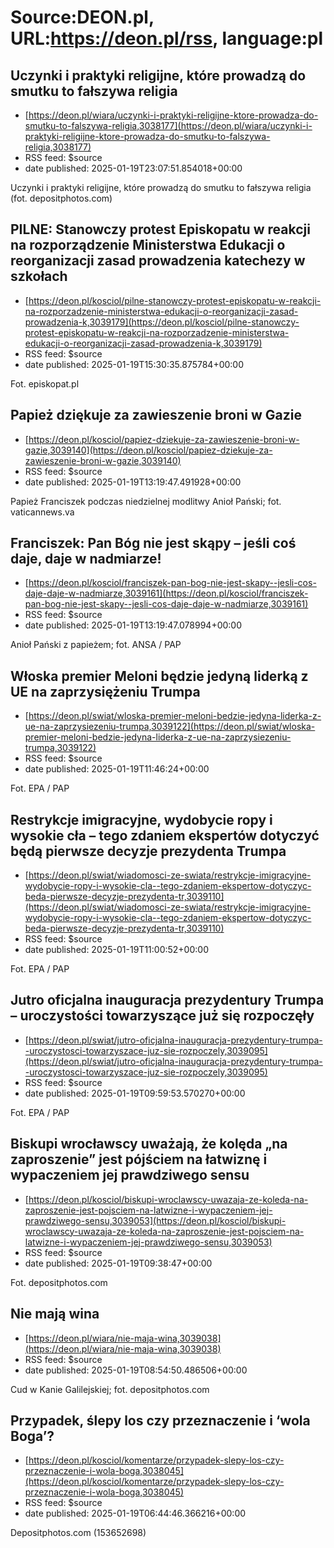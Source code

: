 # Source:DEON.pl, URL:https://deon.pl/rss, language:pl

## Uczynki i praktyki religijne, które prowadzą do smutku to fałszywa religia
 - [https://deon.pl/wiara/uczynki-i-praktyki-religijne-ktore-prowadza-do-smutku-to-falszywa-religia,3038177](https://deon.pl/wiara/uczynki-i-praktyki-religijne-ktore-prowadza-do-smutku-to-falszywa-religia,3038177)
 - RSS feed: $source
 - date published: 2025-01-19T23:07:51.854018+00:00

Uczynki i praktyki religijne, które prowadzą do smutku to fałszywa religia (fot. depositphotos.com)

## PILNE: Stanowczy protest Episkopatu w reakcji na rozporządzenie Ministerstwa Edukacji o reorganizacji zasad prowadzenia katechezy w szkołach
 - [https://deon.pl/kosciol/pilne-stanowczy-protest-episkopatu-w-reakcji-na-rozporzadzenie-ministerstwa-edukacji-o-reorganizacji-zasad-prowadzenia-k,3039179](https://deon.pl/kosciol/pilne-stanowczy-protest-episkopatu-w-reakcji-na-rozporzadzenie-ministerstwa-edukacji-o-reorganizacji-zasad-prowadzenia-k,3039179)
 - RSS feed: $source
 - date published: 2025-01-19T15:30:35.875784+00:00

Fot. episkopat.pl

## Papież dziękuje za zawieszenie broni w Gazie
 - [https://deon.pl/kosciol/papiez-dziekuje-za-zawieszenie-broni-w-gazie,3039140](https://deon.pl/kosciol/papiez-dziekuje-za-zawieszenie-broni-w-gazie,3039140)
 - RSS feed: $source
 - date published: 2025-01-19T13:19:47.491928+00:00

Papież Franciszek podczas niedzielnej modlitwy Anioł Pański; fot. vaticannews.va

## Franciszek: Pan Bóg nie jest skąpy – jeśli coś daje, daje w nadmiarze!
 - [https://deon.pl/kosciol/franciszek-pan-bog-nie-jest-skapy--jesli-cos-daje-daje-w-nadmiarze,3039161](https://deon.pl/kosciol/franciszek-pan-bog-nie-jest-skapy--jesli-cos-daje-daje-w-nadmiarze,3039161)
 - RSS feed: $source
 - date published: 2025-01-19T13:19:47.078994+00:00

Anioł Pański z papieżem; fot. ANSA / PAP

## Włoska premier Meloni będzie jedyną liderką z UE na zaprzysiężeniu Trumpa
 - [https://deon.pl/swiat/wloska-premier-meloni-bedzie-jedyna-liderka-z-ue-na-zaprzysiezeniu-trumpa,3039122](https://deon.pl/swiat/wloska-premier-meloni-bedzie-jedyna-liderka-z-ue-na-zaprzysiezeniu-trumpa,3039122)
 - RSS feed: $source
 - date published: 2025-01-19T11:46:24+00:00

Fot. EPA / PAP

## Restrykcje imigracyjne, wydobycie ropy i wysokie cła – tego zdaniem ekspertów dotyczyć będą pierwsze decyzje prezydenta Trumpa
 - [https://deon.pl/swiat/wiadomosci-ze-swiata/restrykcje-imigracyjne-wydobycie-ropy-i-wysokie-cla--tego-zdaniem-ekspertow-dotyczyc-beda-pierwsze-decyzje-prezydenta-tr,3039110](https://deon.pl/swiat/wiadomosci-ze-swiata/restrykcje-imigracyjne-wydobycie-ropy-i-wysokie-cla--tego-zdaniem-ekspertow-dotyczyc-beda-pierwsze-decyzje-prezydenta-tr,3039110)
 - RSS feed: $source
 - date published: 2025-01-19T11:00:52+00:00

Fot. EPA / PAP

## Jutro oficjalna inauguracja prezydentury Trumpa – uroczystości towarzyszące już się rozpoczęły
 - [https://deon.pl/swiat/jutro-oficjalna-inauguracja-prezydentury-trumpa--uroczystosci-towarzyszace-juz-sie-rozpoczely,3039095](https://deon.pl/swiat/jutro-oficjalna-inauguracja-prezydentury-trumpa--uroczystosci-towarzyszace-juz-sie-rozpoczely,3039095)
 - RSS feed: $source
 - date published: 2025-01-19T09:59:53.570270+00:00

Fot. EPA / PAP

## Biskupi wrocławscy uważają, że kolęda „na zaproszenie” jest pójściem na łatwiznę i wypaczeniem jej prawdziwego sensu
 - [https://deon.pl/kosciol/biskupi-wroclawscy-uwazaja-ze-koleda-na-zaproszenie-jest-pojsciem-na-latwizne-i-wypaczeniem-jej-prawdziwego-sensu,3039053](https://deon.pl/kosciol/biskupi-wroclawscy-uwazaja-ze-koleda-na-zaproszenie-jest-pojsciem-na-latwizne-i-wypaczeniem-jej-prawdziwego-sensu,3039053)
 - RSS feed: $source
 - date published: 2025-01-19T09:38:47+00:00

Fot. depositphotos.com

## Nie mają wina
 - [https://deon.pl/wiara/nie-maja-wina,3039038](https://deon.pl/wiara/nie-maja-wina,3039038)
 - RSS feed: $source
 - date published: 2025-01-19T08:54:50.486506+00:00

Cud w Kanie Galilejskiej; fot. depositphotos.com

## Przypadek, ślepy los czy przeznaczenie i ‘wola Boga’?
 - [https://deon.pl/kosciol/komentarze/przypadek-slepy-los-czy-przeznaczenie-i-wola-boga,3038045](https://deon.pl/kosciol/komentarze/przypadek-slepy-los-czy-przeznaczenie-i-wola-boga,3038045)
 - RSS feed: $source
 - date published: 2025-01-19T06:44:46.366216+00:00

Depositphotos.com (153652698)

